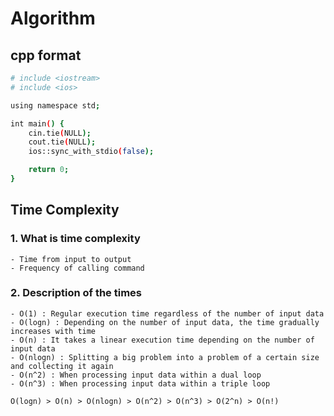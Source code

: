 # Algorithm

## cpp format

```bash
# include <iostream>
# include <ios>

using namespace std;

int main() {
    cin.tie(NULL);
    cout.tie(NULL);
    ios::sync_with_stdio(false);

    return 0;
}
```

## Time Complexity

### 1. What is time complexity

    - Time from input to output
    - Frequency of calling command

### 2. Description of the times

    - O(1) : Regular execution time regardless of the number of input data
    - O(logn) : Depending on the number of input data, the time gradually increases with time
    - O(n) : It takes a linear execution time depending on the number of input data
    - O(nlogn) : Splitting a big problem into a problem of a certain size and collecting it again
    - O(n^2) : When processing input data within a dual loop
    - O(n^3) : When processing input data within a triple loop

    O(logn) > O(n) > O(nlogn) > O(n^2) > O(n^3) > O(2^n) > O(n!)